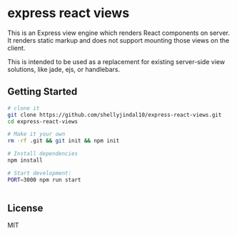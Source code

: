 # express react views

This is an Express view engine which renders React components on server. It renders static markup and does not support mounting those views on the client.

This is intended to be used as a replacement for existing server-side view solutions, like jade, ejs, or handlebars.

Getting Started
---------------

```sh
# clone it
git clone https://github.com/shellyjindal10/express-react-views.git
cd express-react-views

# Make it your own
rm -rf .git && git init && npm init

# Install dependencies
npm install

# Start development:
PORT=3000 npm run start



```

License
-------

MIT
